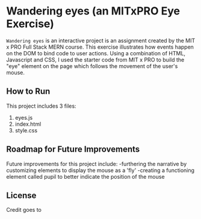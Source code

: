 # Wandering eyes (an MITxPRO Eye Exercise)

``Wandering eyes`` is an interactive project is an assignment created by the MIT x PRO Full Stack MERN course. 
This exercise illustrates how events happen on the DOM to bind code to user actions. Using a combination of HTML, Javascript and CSS, I used the starter code from MIT x PRO to build the "eye" element on the page which follows the movement of the user's mouse. 

## How to Run
This project includes 3 files:
1. eyes.js
2. index.html
3. style.css

## Roadmap for Future Improvements
Future improvements for this project include:
-furthering the narrative by customizing elements to display the mouse as a 'fly'
-creating a functioning element called pupil to better indicate the position of the mouse

## License

Credit goes to
